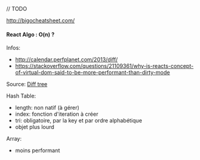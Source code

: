 // TODO

http://bigocheatsheet.com/

#### React Algo : O(n) ?

Infos: 
+ http://calendar.perfplanet.com/2013/diff/
+ https://stackoverflow.com/questions/21109361/why-is-reacts-concept-of-virtual-dom-said-to-be-more-performant-than-dirty-mode

Source:
[Diff tree]


Hash Table:
+ length: non natif  (à gérer)
+ index: fonction d'iteration à créer
+ tri: obligatoire, par la key et par ordre alphabétique
+ objet plus lourd

Array:
+ moins performant
 

[React Algo]: http://calendar.perfplanet.com/2013/diff/
[Diff tree]: https://github.com/Matt-Esch/virtual-dom/blob/master/vtree/diff-props.js


